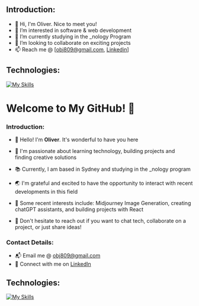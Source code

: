 ## Introduction: 

- 👋 Hi, I'm Oliver. Nice to meet you!
- 👀 I’m interested in software & web development
- 🌱 I’m currently studying in the _nology Program
- 💞️ I’m looking to collaborate on exciting projects
- 📫 Reach me @ [obj809@gmail.com, [Linkedin](https://www.linkedin.com/feed/)]

## Technologies: 

  [![My Skills](https://skillicons.dev/icons?i=html,css,sass,bootstrap,tailwind,js,react,nodejs,python,django,flask,java,firebase,mongodb,aws)](https://skillicons.dev)

<!---
cyberforge1/cyberforge1 is a ✨ special ✨ repository because its `README.md` (this file) appears on your GitHub profile.
You can click the Preview link to take a look at your changes.
--->
<!---
cyberforge1/cyberforge1 is a ✨ special ✨ repository because its `README.md` (this file) appears on your GitHub profile.
You can click the Preview link to take a look at your changes.
--->


# Welcome to My GitHub! 💫

### Introduction:

- 👋 Hello! I'm **Oliver**. It's wonderful to have you here
- 🚀 I'm passionate about learning technology, building projects and finding creative solutions
- 📚 Currently, I am based in Sydney and studying in the _nology program
- 🌏 I'm grateful and excited to have the opportunity to interact with recent developments in this field
- 🌱 Some recent interests include: Midjourney Image Generation, creating chatGPT assistants, and building projects with React

- 💬 Don't hesitate to reach out if you want to chat tech, collaborate on a project, or just share ideas!

### Contact Details:
- 📬 Email me @ obj809@gmail.com
- 🔗 Connect with me on [LinkedIn](https://www.linkedin.com/in/obj809/)

## Technologies: 

  [![My Skills](https://skillicons.dev/icons?i=html,css,sass,bootstrap,js,react,nodejs,python,django,flask,java,spring,mysql,firebase,aws)](https://skillicons.dev)

